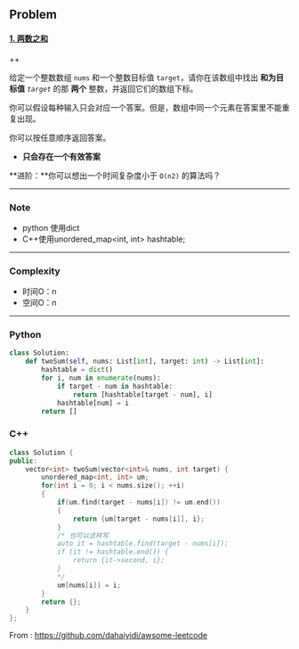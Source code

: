 ## Problem

#### [1. 两数之和](https://leetcode-cn.com/problems/two-sum/)

++

给定一个整数数组 `nums` 和一个整数目标值 `target`，请你在该数组中找出 **和为目标值** *`target`* 的那 **两个** 整数，并返回它们的数组下标。

你可以假设每种输入只会对应一个答案。但是，数组中同一个元素在答案里不能重复出现。

你可以按任意顺序返回答案。

- **只会存在一个有效答案**

**进阶：**你可以想出一个时间复杂度小于 `O(n2)` 的算法吗？

------

### Note

- python 使用dict
- C++使用unordered_map<int, int> hashtable;

------

### Complexity

- 时间O：n
- 空间O：n

------

### Python

```python
class Solution:
    def twoSum(self, nums: List[int], target: int) -> List[int]:
        hashtable = dict()
        for i, num in enumerate(nums):
            if target - num in hashtable:
                return [hashtable[target - num], i]
            hashtable[num] = i
        return []
```

### C++

```C++
class Solution {
public:
    vector<int> twoSum(vector<int>& nums, int target) {
        unordered_map<int, int> um;
        for(int i = 0; i < nums.size(); ++i)
        {
            if(um.find(target - nums[i]) != um.end())
            {
                return {um[target - nums[i]], i};
            }
            /* 也可以这样写
            auto it = hashtable.find(target - nums[i]);
            if (it != hashtable.end()) {
                return {it->second, i};
            }
            */
            um[nums[i]] = i;
        }
        return {};
    }
};
```



From : https://github.com/dahaiyidi/awsome-leetcode
